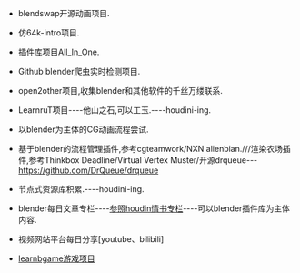*	blendswap开源动画项目.

*	仿64k-intro项目.

*	插件库项目All_In_One.

*	Github blender爬虫实时检测项目.

*	open2other项目,收集blender和其他软件的千丝万缕联系.

*	LearnruT项目----他山之石,可以工玉.----houdini-ing.

*	以blender为主体的CG动画流程尝试.

*	基于blender的流程管理插件,参考cgteamwork/NXN alienbian.///渲染农场插件,参考Thinkbox Deadline/Virtual Vertex Muster/开源drqueue---https://github.com/DrQueue/drqueue

*	节点式资源库积累.----houdini-ing.

*	blender每日文章专栏----[参照houdin情书专栏](https://zhuanlan.zhihu.com/c_1118955389068234752)----可以blender插件库为主体内容.

*	视频网站平台每日分享[youtube、bilibili]

*	[learnbgame游戏项目](learnbgame项目计划书.md)
